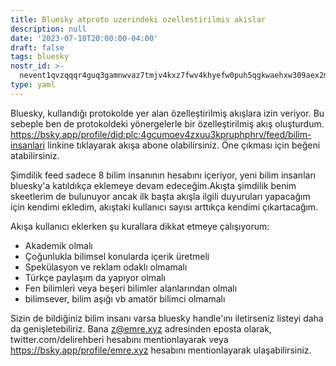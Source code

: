 ```yaml
---
title: Bluesky atproto uzerindeki ozellestirilmis akislar
description: null
date: '2023-07-18T20:00:00-04:00'
draft: false
tags: bluesky
nostr_id: >-
  nevent1qvzqqqr4guq3gamnwvaz7tmjv4kxz7fwv4khyefw0puh5qgkwaehxw309aex2mrp0yhxummnw3ezucnpdejqz9rhwden5te0wfjkccte9ejxzmt4wvhxjmcprpmhxue69uhhyetvv9ujuumwdae8gtnnda3kjctvqyxhwumn8ghj7mn0wvhxcmmvqyt8wumn8ghj7un9d3shjtnswf5k6ctv9ehx2aqppamhxue69uhkummnw3ezumt0d5q3vamnwvaz7tmjv4kxz7fwdehhxtnnda3kjctvqyd8wumn8ghj7ctjw35kxmr9wvhxcctev4erxtnwv4mhxqg7waehxw309akkcuewv94kgetwd9azuetyw5h8gu30dehhxarjqqsywa90fhr6dre3r3sp46fp2tjawmkm2ss3pd9pppxvue85x8zth8sr2fd9u
type: yaml
---
```



Bluesky, kullandığı protokolde yer alan özelleştirilmiş akışlara izin veriyor. Bu sebeple ben de protokoldeki yönergelerle bir özelleştirilmiş akış oluşturdum. https://bsky.app/profile/did:plc:4gcumoev4zxuu3kpruphphrv/feed/bilim-insanlari linkine tıklayarak akışa abone olabilirsiniz. Öne çıkması için beğeni atabilirsiniz. 

Şimdilik feed sadece 8 bilim insanının hesabını içeriyor, yeni bilim insanları bluesky'a katıldıkça eklemeye devam edeceğim.Akışta şimdilik benim skeetlerim de bulunuyor ancak ilk başta akışla ilgili duyuruları yapacağım için kendimi ekledim, akıştaki kullanıcı sayısı arttıkça kendimi çıkartacağım.

Akışa kullanıcı eklerken şu kurallara dikkat etmeye çalışıyorum:

- Akademik olmalı
- Çoğunlukla bilimsel konularda içerik üretmeli
- Spekülasyon ve reklam odaklı olmamalı
- Türkçe paylaşım da yapıyor olmalı
- Fen bilimleri veya beşeri bilimler alanlarından olmalı
- bilimsever, bilim aşığı vb amatör bilimci olmamalı

Sizin de bildiğiniz bilim insanı varsa bluesky handle'ını iletirseniz listeyi daha da genişletebiliriz. Bana z@emre.xyz adresinden eposta olarak, twitter.com/delirehberi hesabını mentionlayarak veya https://bsky.app/profile/emre.xyz hesabını mentionlayarak ulaşabilirsiniz.


